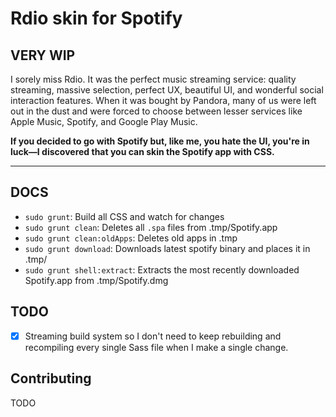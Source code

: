 # Rdio skin for Spotify
## VERY WIP

I sorely miss Rdio. It was the perfect music streaming service: quality streaming, massive selection, perfect UX, beautiful UI, and wonderful social interaction features. When it was bought by Pandora, many of us were left out in the dust and were forced to choose between lesser services like Apple Music, Spotify, and Google Play Music.

**If you decided to go with Spotify but, like me, you hate the UI, you're in luck—I discovered that you can skin the Spotify app with CSS.**

---

## DOCS
- `sudo grunt`: Build all CSS and watch for changes
- `sudo grunt clean`: Deletes all `.spa` files from .tmp/Spotify.app
- `sudo grunt clean:oldApps`: Deletes old apps in .tmp
- `sudo grunt download`: Downloads latest spotify binary and places it in .tmp/
- `sudo grunt shell:extract`: Extracts the most recently downloaded Spotify.app from .tmp/Spotify.dmg

## TODO
- [x] Streaming build system so I don't need to keep rebuilding and recompiling every single Sass file when I make a single change.

<!-- ## Install

*Note: not tested on Windows, but in theory this approach will also work on the Windows Spotify app*

Spotify's Mac app uses a modular design where each page in the app is broken up into modules, or `Apps`. Each `App` is either a page or an element of a page (i.e. `about` is the app's about popover, `collection` is your collection page, `collection-album` is the albums tab of your collection, etc.).

The current, up-to-date with the current Rdio Skin CSS, Spotify.app is built for you in /dist. -->

## Contributing

TODO
